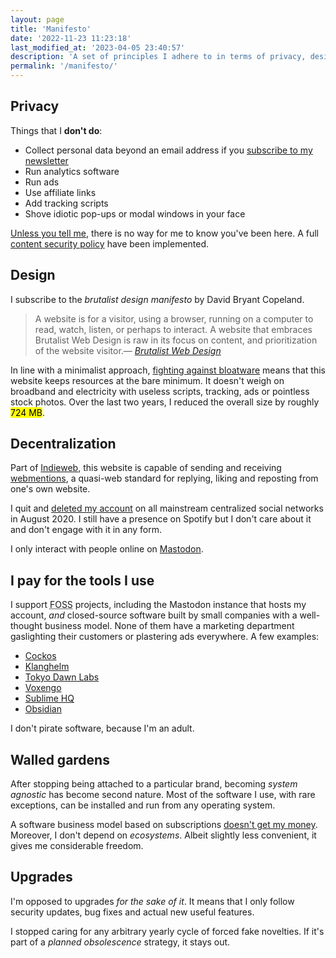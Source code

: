 ```yaml
---
layout: page
title: 'Manifesto'
date: '2022-11-23 11:23:18'
last_modified_at: '2023-04-05 23:40:57'
description: 'A set of principles I adhere to in terms of privacy, design, web architecture and the software I use.'
permalink: '/manifesto/'
---
```

## Privacy

Things that I **don't do**:

- Collect personal data beyond an email address if you [subscribe to my newsletter](/newsletter/)
- Run analytics software
- Run ads
- Use affiliate links
- Add tracking scripts
- Shove idiotic pop-ups or modal windows in your face

[Unless you tell me](/contact/), there is no way for me to know you've been here. A full [content security policy](https://simonesilvestroni.com/blog/content-security-policy/) have been implemented.

## Design

I subscribe to the _brutalist design manifesto_ by David Bryant Copeland.

> A website is for a visitor, using a browser, running on a computer to read, watch, listen, or perhaps to interact. A website that embraces Brutalist Web Design is raw in its focus on content, and prioritization of the website visitor.<cite>—&nbsp;[Brutalist Web Design](https://brutalist-web.design/)</cite>

In line with a minimalist approach, [fighting against bloatware](/manifesto/) means that this website keeps resources at the bare minimum. It doesn't weigh on broadband and electricity with useless scripts, tracking, ads or pointless stock photos. Over the last two years, I reduced the overall size by roughly <mark>724 MB</mark>.

## Decentralization

Part of [Indieweb](https://indieweb.org/), this website is capable of sending and receiving [webmentions](https://alistapart.com/article/webmentions-enabling-better-communication-on-the-internet/), a quasi-web standard for replying, liking and reposting from one's own website.

I quit and [deleted my account](https://simonesilvestroni.com/blog/escape-from-social-media/) on all mainstream centralized social networks in August 2020. I still have a presence on Spotify but I don't care about it and don't engage with it in any form.

I only interact with people online on [Mastodon](https://indieweb.social/@m2m).

## I pay for the tools I use

I support <abbr title="Free and Open-Source Software">FOSS</abbr> projects, including the Mastodon instance that hosts my account, _and_ closed-source software built by small companies with a well-thought business model. None of them have a marketing department gaslighting their customers or plastering ads everywhere. A few examples:

- [Cockos](https://cockos.com/)
- [Klanghelm](https://klanghelm.com/contents/main.html)
- [Tokyo Dawn Labs](https://www.tokyodawn.net/tokyo-dawn-labs/)
- [Voxengo](https://www.voxengo.com/)
- [Sublime HQ](https://www.sublimehq.com/)
- [Obsidian](https://obsidian.md/)

I don't pirate software, because I'm an adult.

## Walled gardens

After stopping being attached to a particular brand, becoming _system agnostic_ has become second nature. Most of the software I use, with rare exceptions, can be installed and run from any operating system.

A software business model based on subscriptions [doesn't get my money](/blog/waves-switched-to-subscription-and-people-are-angry/). Moreover, I don't depend on _ecosystems_. Albeit slightly less convenient, it gives me considerable freedom.

## Upgrades

I'm opposed to upgrades _for the sake of it_. It means that I only follow security updates, bug fixes and actual new useful features.

I stopped caring for any arbitrary yearly cycle of forced fake novelties. If it's part of a _planned obsolescence_ strategy, it stays out.